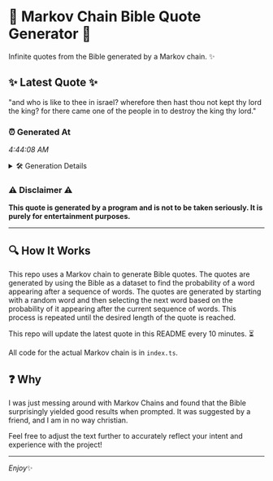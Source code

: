 # 📖 Markov Chain Bible Quote Generator 📖

Infinite quotes from the Bible generated by a Markov chain. ✨

## ✨ Latest Quote ✨
"and who is like to thee in israel? wherefore then hast thou not kept thy lord the king? for there came one of the people in to destroy the king thy lord."

### ⏰ Generated At
*4:44:08 AM*

<details>
    <summary>🛠️ Generation Details</summary>
    <p>
        <strong>🌱 Seed:</strong> and<br>
        <strong>🔄 Iterations:</strong> 31<br>
        <strong>📜 Context History:</strong><br>[ and ]: who<br>[ and, who ]: is<br>[ and, who, is ]: like<br>[ and, who, is, like ]: to<br>[ and, who, is, like, to ]: thee<br>[ and, who, is, like, to, thee ]: in<br>[ who, is, like, to, thee, in ]: israel?<br>[ is, like, to, thee, in, israel? ]: wherefore<br>[ like, to, thee, in, israel?, wherefore ]: then<br>[ to, thee, in, israel?, wherefore, then ]: hast<br>[ thee, in, israel?, wherefore, then, hast ]: thou<br>[ in, israel?, wherefore, then, hast, thou ]: not<br>[ israel?, wherefore, then, hast, thou, not ]: kept<br>[ wherefore, then, hast, thou, not, kept ]: thy<br>[ then, hast, thou, not, kept, thy ]: lord<br>[ hast, thou, not, kept, thy, lord ]: the<br>[ thou, not, kept, thy, lord, the ]: king?<br>[ not, kept, thy, lord, the, king? ]: for<br>[ kept, thy, lord, the, king?, for ]: there<br>[ thy, lord, the, king?, for, there ]: came<br>[ lord, the, king?, for, there, came ]: one<br>[ the, king?, for, there, came, one ]: of<br>[ king?, for, there, came, one, of ]: the<br>[ for, there, came, one, of, the ]: people<br>[ there, came, one, of, the, people ]: in<br>[ came, one, of, the, people, in ]: to<br>[ one, of, the, people, in, to ]: destroy<br>[ of, the, people, in, to, destroy ]: the<br>[ the, people, in, to, destroy, the ]: king<br>[ people, in, to, destroy, the, king ]: thy<br>[ in, to, destroy, the, king, thy ]: lord.<br>
    </p>
</details>

### ⚠️ Disclaimer ⚠️
**This quote is generated by a program and is not to be taken seriously. It is purely for entertainment purposes.**

---

## 🔍 How It Works

This repo uses a Markov chain to generate Bible quotes. The quotes are generated by using the Bible as a dataset to find the probability of a word appearing after a sequence of words. The quotes are generated by starting with a random word and then selecting the next word based on the probability of it appearing after the current sequence of words. This process is repeated until the desired length of the quote is reached.

This repo will update the latest quote in this README every 10 minutes. ⏳

All code for the actual Markov chain is in `index.ts`.

## ❓ Why

I was just messing around with Markov Chains and found that the Bible surprisingly yielded good results when prompted. 
It was suggested by a friend, and I am in no way christian.

Feel free to adjust the text further to accurately reflect your intent and experience with the project!

---

*Enjoy*✨
